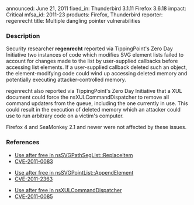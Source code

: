 announced: June 21, 2011
fixed_in: Thunderbird 3.1.11
          Firefox 3.6.18
impact: Critical
mfsa_id: 2011-23
products: Firefox, Thunderbird
reporter: regenrecht
title: Multiple dangling pointer vulnerabilities

<h3>Description</h3>

<p>Security researcher <strong>regenrecht</strong> reported via
TippingPoint's Zero Day Initiative two instances of code which
modifies SVG element lists failed to account for changes made to the
list by user-supplied callbacks before accessing list elements.  If a
user-supplied callback deleted such an object, the element-modifying
code could wind up accessing deleted memory and potentially executing
attacker-controlled memory.</p>

<p>regenrecht also reported via TippingPoint's Zero Day Initiative
that a XUL document could force the nsXULCommandDispatcher to remove
all command updaters from the queue, including the one currently in
use.  This could result in the execution of deleted memory which an
attacker could use to run arbitrary code on a victim's computer.</p>

<p class="note">Firefox 4 and SeaMonkey 2.1 and newer were not affected by
these issues.</p>

<h3>References</h3>

<ul>
  <li><a href="https://bugzilla.mozilla.org/show_bug.cgi?id=648090">Use after free in nsSVGPathSegList::ReplaceItem</a></li>
  <li><a class="ex-ref" href="http://cve.mitre.org/cgi-bin/cvename.cgi?name=CVE-2011-0083">CVE-2011-0083</a></li>
</ul>

<ul>
  <li><a href="https://bugzilla.mozilla.org/show_bug.cgi?id=648160">Use after free in nsSVGPointList::AppendElement</a></li>
  <li><a class="ex-ref" href="http://cve.mitre.org/cgi-bin/cvename.cgi?name=CVE-2011-2363">CVE-2011-2363</a></li>
</ul>

<ul>
  <li><a href="https://bugzilla.mozilla.org/show_bug.cgi?id=648100">Use after free in nsXULCommandDispatcher</a></li>
  <li><a class="ex-ref" href="http://cve.mitre.org/cgi-bin/cvename.cgi?name=CVE-2011-0085">CVE-2011-0085</a></li>
</ul>





